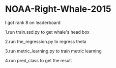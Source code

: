 # NOAA-Right-Whale-2015
I got rank 8 on leaderboard

1.run train.ssd.py to get whale's head box

2.run the_regression.py to regress theta

3.run metric_learning.py to train metric learning

4.run pred_class to get the result
